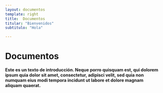 ```yaml
---
layout: documentos
template: right
title:  Documentos
titular: "Bienvenidos"
subtitulo: "Hola"

---
```


# Documentos
 
**Este es un texto de introducción. Neque porro quisquam est, qui dolorem ipsum quia dolor sit amet, consectetur, adipisci velit, sed quia non numquam eius modi tempora incidunt ut labore et dolore magnam aliquam quaerat.**
